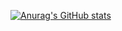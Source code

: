 [![Anurag's GitHub stats](https://github-readme-stats.vercel.app/api?username=takayahilton)](https://github.com/anuraghazra/github-readme-stats)
